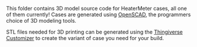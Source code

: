 This folder contains 3D model source code for HeaterMeter cases, all one of them currently! Cases are generated using [OpenSCAD](http://www.openscad.org/), the programmers choice of 3D modeling tools.

STL files needed for 3D printing can be generated using the [Thingiverse Customizer](http://www.thingiverse.com/thing:1700586) to create the variant of case you need for your build.